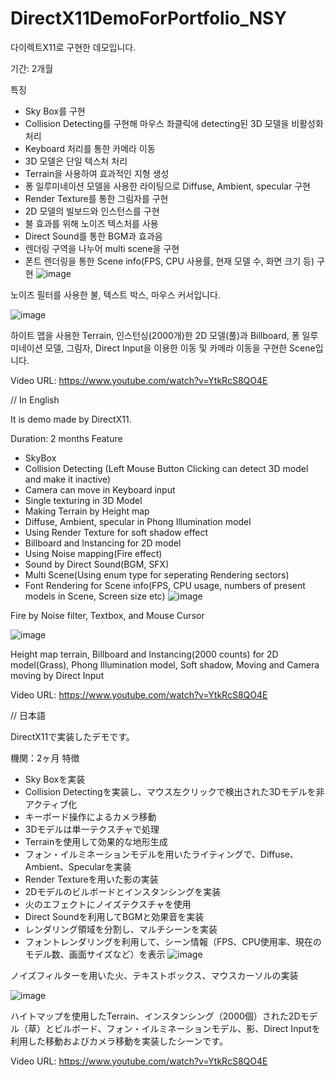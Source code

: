 # DirectX11DemoForPortfolio_NSY
 다이렉트X11로 구현한 데모입니다.

기간: 2개월

특징
- Sky Box를 구현
- Collision Detecting를 구현해 마우스 좌클릭에 detecting된 3D 모델을 비활성화 처리
- Keyboard 처리를 통한 카메라 이동
- 3D 모델은 단일 텍스처 처리
- Terrain을 사용하여 효과적인 지형 생성
- 퐁 일루미네이션 모델을 사용한 라이팅으로 Diffuse, Ambient, specular 구현
- Render Texture를 통한 그림자를 구현
- 2D 모델의 빌보드와 인스턴스를 구현
- 불 효과를 위해 노이즈 텍스처를 사용
- Direct Sound를 통한 BGM과 효과음
- 렌더링 구역을 나누어 multi scene을 구현
- 폰트 렌더링을 통한 Scene info(FPS, CPU 사용률, 현재 모델 수, 화면 크기 등) 구현
![image](https://github.com/namsy8471/DirectX11DemoForPortfolio_NSY/assets/31647755/bf59dafa-3dc4-4421-88ff-8e048d593696)

노이즈 필터를 사용한 불, 텍스트 박스, 마우스 커서입니다.

![image](https://github.com/namsy8471/DirectX11DemoForPortfolio_NSY/assets/31647755/f4b43db1-0b06-4a5e-a63b-c8b82e987963)

하이트 맵을 사용한 Terrain, 인스턴싱(2000개)한 2D 모델(풀)과 Billboard, 퐁 일루미네이션 모델, 그림자, Direct Input을 이용한 이동 및 카메라 이동을 구현한 Scene입니다. 

Video URL: https://www.youtube.com/watch?v=YtkRcS8QO4E

// In English

It is demo made by DirectX11.

Duration: 2 months
Feature
 - SkyBox
 - Collision Detecting (Left Mouse Button Clicking can detect 3D model and make it inactive)
 - Camera can move in Keyboard input
 - Single texturing in 3D Model
 - Making Terrain by Height map
 - Diffuse, Ambient, specular in Phong Illumination model
 - Using Render Texture for soft shadow effect
 - Billboard and Instancing for 2D model
 - Using Noise mapping(Fire effect)
 - Sound by Direct Sound(BGM, SFX)
 - Multi Scene(Using enum type for seperating Rendering sectors)
 - Font Rendering for Scene info(FPS, CPU usage, numbers of present models in Scene, Screen size etc)
![image](https://github.com/namsy8471/DirectX11DemoForPortfolio_NSY/assets/31647755/bf59dafa-3dc4-4421-88ff-8e048d593696)

Fire by Noise filter, Textbox, and Mouse Cursor

![image](https://github.com/namsy8471/DirectX11DemoForPortfolio_NSY/assets/31647755/f4b43db1-0b06-4a5e-a63b-c8b82e987963)

Height map terrain, Billboard and Instancing(2000 counts) for 2D model(Grass), Phong Illumination model, Soft shadow, Moving and Camera moving by Direct Input 

Video URL: https://www.youtube.com/watch?v=YtkRcS8QO4E

// 日本語

DirectX11で実装したデモです。

機関：2ヶ月
特徴
- Sky Boxを実装
- Collision Detectingを実装し、マウス左クリックで検出された3Dモデルを非アクティブ化
- キーボード操作によるカメラ移動
- 3Dモデルは単一テクスチャで処理
- Terrainを使用して効果的な地形生成
- フォン・イルミネーションモデルを用いたライティングで、Diffuse、Ambient、Specularを実装
- Render Textureを用いた影の実装
- 2Dモデルのビルボードとインスタンシングを実装
- 火のエフェクトにノイズテクスチャを使用
- Direct Soundを利用してBGMと効果音を実装
- レンダリング領域を分割し、マルチシーンを実装
- フォントレンダリングを利用して、シーン情報（FPS、CPU使用率、現在のモデル数、画面サイズなど）を表示
![image](https://github.com/namsy8471/DirectX11DemoForPortfolio_NSY/assets/31647755/bf59dafa-3dc4-4421-88ff-8e048d593696)

ノイズフィルターを用いた火、テキストボックス、マウスカーソルの実装

![image](https://github.com/namsy8471/DirectX11DemoForPortfolio_NSY/assets/31647755/f4b43db1-0b06-4a5e-a63b-c8b82e987963)

ハイトマップを使用したTerrain、インスタンシング（2000個）された2Dモデル（草）とビルボード、フォン・イルミネーションモデル、影、Direct Inputを利用した移動およびカメラ移動を実装したシーンです。

Video URL: https://www.youtube.com/watch?v=YtkRcS8QO4E
